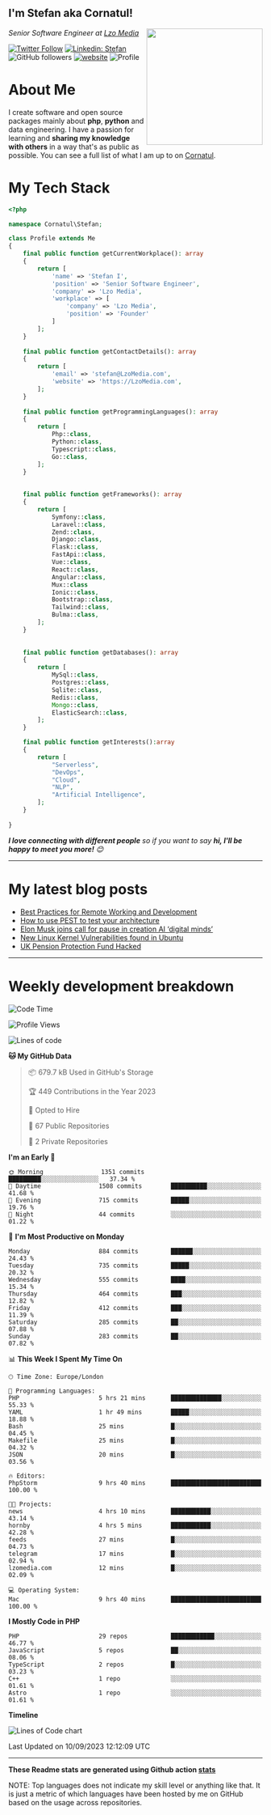 <h2>I'm Stefan aka Cornatul! </h2>
<img align='right' src="https://i.giphy.com/media/YePKU8cVoIF3afvi8s/giphy.webp" width="230">
<p><em>Senior Software Engineer at <a href="https:/lzomedia.com/">Lzo Media
</a>
</em></p>

[![Twitter Follow](https://img.shields.io/twitter/follow/cornatul?label=Follow)](https://twitter.com/intent/follow?screen_name=cornatul)
[![Linkedin: Stefan](https://img.shields.io/badge/cornatul-blue?style=flat-square&logo=Linkedin&logoColor=white&link=https://www.linkedin.com/in/cornatul/)](https://www.linkedin.com/in/cornatul/)
![GitHub followers](https://img.shields.io/github/followers/cornatul?label=Follow&style=social)
[![website](https://img.shields.io/badge/Website-46a2f1.svg?&style=flat-square&logo=Google-Chrome&logoColor=white&link=https://cornatul.com/)](https://cornatul.com/)
![Profile](https://visitor-badge.glitch.me/badge?page_id=cornatul.cornatul)



# About Me
I create software and open source packages mainly about **php**, **python** and data engineering. 
I have a passion for learning and **sharing my knowledge with others** in a way that's as public as possible. 
You can see a full list of what I am up to on [Cornatul](https://lzomedia.com).


# My Tech Stack

```php
<?php

namespace Cornatul\Stefan;

class Profile extends Me
{
    final public function getCurrentWorkplace(): array
    {
        return [
            'name' => 'Stefan I',
            'position' => 'Senior Software Engineer',
            'company' => 'Lzo Media',
            'workplace' => [
                'company' => 'Lzo Media',
                'position' => 'Founder'         
            ]
        ];
    }
    
    final public function getContactDetails(): array
    {
        return [
            'email' => 'stefan@LzoMedia.com',
            'website' => 'https://LzoMedia.com',
        ];
    }
    
    final public function getProgrammingLanguages(): array
    {
        return [
            Php::class,
            Python::class,
            Typescript::class,
            Go::class,
        ];
    }
    
    
    final public function getFrameworks(): array
    {
        return [
            Symfony::class,
            Laravel::class,
            Zend::class,
            Django::class,
            Flask::class,
            FastApi::class,
            Vue::class,
            React::class,
            Angular::class,
            Mux::class
            Ionic::class,
            Bootstrap::class,
            Tailwind::class,
            Bulma::class,
        ];
    }
    
    
    final public function getDatabases(): array
    {
        return [
            MySql::class,
            Postgres::class,
            Sqlite::class,
            Redis::class,
            Mongo::class,
            ElasticSearch::class,
        ];
    }

    final public function getInterests():array
    {
        return [
            "Serverless",
            "DevOps",
            "Cloud",
            "NLP",
            "Artificial Intelligence",
        ];
    }
   
}
```
 <em><b>I love connecting with different people</b> so if you want to say <b>hi, I'll be happy to meet you more!</b> 😊</em>

---
# My latest blog posts
<!-- BLOG-POST-LIST:START -->
- [Best Practices for Remote Working and Development](https://lzomedia.com/best-practices-for-remote-working-and-development/)
- [How to use PEST to test your architecture](https://lzomedia.com/how-to-use-pest-to-test-your-architecture/)
- [Elon Musk joins call for pause in creation  AI ‘digital minds’](https://lzomedia.com/elon-musk-joins-call-for-pause-in-creation-ai-digital-minds/)
- [New Linux Kernel Vulnerabilities found in Ubuntu](https://lzomedia.com/linux-kernel-vulnerabilities-in-ubuntu/)
- [UK Pension Protection Fund Hacked](https://lzomedia.com/uk-pension-protection-fund-hacked/)
<!-- BLOG-POST-LIST:END -->

---
# Weekly development breakdown
<!--START_SECTION:waka-->
![Code Time](http://img.shields.io/badge/Code%20Time-258%20hrs%2042%20mins-blue)

![Profile Views](http://img.shields.io/badge/Profile%20Views-0-blue)

![Lines of code](https://img.shields.io/badge/From%20Hello%20World%20I%27ve%20Written-17.3%20million%20lines%20of%20code-blue)

**🐱 My GitHub Data** 

> 📦 679.7 kB Used in GitHub's Storage 
 > 
> 🏆 449 Contributions in the Year 2023
 > 
> 💼 Opted to Hire
 > 
> 📜 67 Public Repositories 
 > 
> 🔑 2 Private Repositories 
 > 
**I'm an Early 🐤** 

```text
🌞 Morning                1351 commits        █████████░░░░░░░░░░░░░░░░   37.34 % 
🌆 Daytime                1508 commits        ██████████░░░░░░░░░░░░░░░   41.68 % 
🌃 Evening                715 commits         █████░░░░░░░░░░░░░░░░░░░░   19.76 % 
🌙 Night                  44 commits          ░░░░░░░░░░░░░░░░░░░░░░░░░   01.22 % 
```
📅 **I'm Most Productive on Monday** 

```text
Monday                   884 commits         ██████░░░░░░░░░░░░░░░░░░░   24.43 % 
Tuesday                  735 commits         █████░░░░░░░░░░░░░░░░░░░░   20.32 % 
Wednesday                555 commits         ████░░░░░░░░░░░░░░░░░░░░░   15.34 % 
Thursday                 464 commits         ███░░░░░░░░░░░░░░░░░░░░░░   12.82 % 
Friday                   412 commits         ███░░░░░░░░░░░░░░░░░░░░░░   11.39 % 
Saturday                 285 commits         ██░░░░░░░░░░░░░░░░░░░░░░░   07.88 % 
Sunday                   283 commits         ██░░░░░░░░░░░░░░░░░░░░░░░   07.82 % 
```


📊 **This Week I Spent My Time On** 

```text
🕑︎ Time Zone: Europe/London

💬 Programming Languages: 
PHP                      5 hrs 21 mins       ██████████████░░░░░░░░░░░   55.33 % 
YAML                     1 hr 49 mins        █████░░░░░░░░░░░░░░░░░░░░   18.88 % 
Bash                     25 mins             █░░░░░░░░░░░░░░░░░░░░░░░░   04.45 % 
Makefile                 25 mins             █░░░░░░░░░░░░░░░░░░░░░░░░   04.32 % 
JSON                     20 mins             █░░░░░░░░░░░░░░░░░░░░░░░░   03.56 % 

🔥 Editors: 
PhpStorm                 9 hrs 40 mins       █████████████████████████   100.00 % 

🐱‍💻 Projects: 
news                     4 hrs 10 mins       ███████████░░░░░░░░░░░░░░   43.14 % 
hornby                   4 hrs 5 mins        ███████████░░░░░░░░░░░░░░   42.28 % 
feeds                    27 mins             █░░░░░░░░░░░░░░░░░░░░░░░░   04.73 % 
telegram                 17 mins             █░░░░░░░░░░░░░░░░░░░░░░░░   02.94 % 
lzomedia.com             12 mins             █░░░░░░░░░░░░░░░░░░░░░░░░   02.09 % 

💻 Operating System: 
Mac                      9 hrs 40 mins       █████████████████████████   100.00 % 
```

**I Mostly Code in PHP** 

```text
PHP                      29 repos            ████████████░░░░░░░░░░░░░   46.77 % 
JavaScript               5 repos             ██░░░░░░░░░░░░░░░░░░░░░░░   08.06 % 
TypeScript               2 repos             █░░░░░░░░░░░░░░░░░░░░░░░░   03.23 % 
C++                      1 repo              ░░░░░░░░░░░░░░░░░░░░░░░░░   01.61 % 
Astro                    1 repo              ░░░░░░░░░░░░░░░░░░░░░░░░░   01.61 % 
```



**Timeline**

![Lines of Code chart](https://raw.githubusercontent.com/Cornatul/Cornatul/master/assets/bar_graph.png)


 Last Updated on 10/09/2023 12:12:09 UTC
<!--END_SECTION:waka-->


---


**These Readme stats are generated using Github action [stats](https://github.com/cornatul/stats)**

NOTE: Top languages does not indicate my skill level or anything like that. 
It is just a metric of which languages have been hosted by me on GitHub based on the usage across repositories. 
